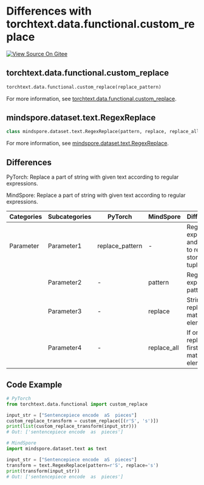 # Differences with torchtext.data.functional.custom_replace

[![View Source On Gitee](https://mindspore-website.obs.cn-north-4.myhuaweicloud.com/website-images/r2.5.0/resource/_static/logo_source_en.svg)](https://gitee.com/mindspore/docs/blob/r2.5.0/docs/mindspore/source_en/note/api_mapping/pytorch_diff/RegexReplace.md)

## torchtext.data.functional.custom_replace

```python
torchtext.data.functional.custom_replace(replace_pattern)
```

For more information, see [torchtext.data.functional.custom_replace](https://pytorch.org/text/0.9.0/data_functional.html#load-sp-model).

## mindspore.dataset.text.RegexReplace

```python
class mindspore.dataset.text.RegexReplace(pattern, replace, replace_all=True)
```

For more information, see [mindspore.dataset.text.RegexReplace](https://www.mindspore.cn/docs/en/r2.5.0/api_python/dataset_text/mindspore.dataset.text.RegexReplace.html#mindspore.dataset.text.RegexReplace).

## Differences

PyTorch: Replace a part of string with given text according to regular expressions.

MindSpore: Replace a part of string with given text according to regular expressions.

| Categories | Subcategories |PyTorch | MindSpore | Difference |
| --- | ---   | ---   | ---        |---  |
|Parameter | Parameter1 | replace_pattern   | -     | Regex expression and string to replace stored in tuple |
|     | Parameter2 | -    |pattern    | Regex expression patterns |
|     | Parameter3 | - | replace   | String to replace matched element. |
|     | Parameter4 | - | replace_all    | If only replace first matched element |

## Code Example

```python
# PyTorch
from torchtext.data.functional import custom_replace

input_str = ["Sentencepiece encode  aS  pieces"]
custom_replace_transform = custom_replace([(r'S', 's')])
print(list(custom_replace_transform(input_str)))
# Out: ['sentencepiece encode  as  pieces']

# MindSpore
import mindspore.dataset.text as text

input_str = ["Sentencepiece encode  aS  pieces"]
transform = text.RegexReplace(pattern=r'S', replace='s')
print(transform(input_str))
# Out: ['sentencepiece encode  as  pieces']
```
